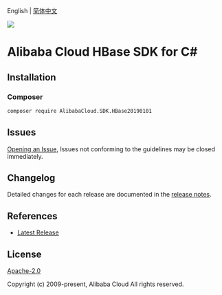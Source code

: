English | [简体中文](README-CN.md)

![](https://aliyunsdk-pages.alicdn.com/icons/AlibabaCloud.svg)

# Alibaba Cloud HBase SDK for C#

## Installation

### Composer

```bash
composer require AlibabaCloud.SDK.HBase20190101
```

## Issues

[Opening an Issue](https://github.com/aliyun/alibabacloud-csharp-sdk/issues/new), Issues not conforming to the guidelines may be closed immediately.

## Changelog

Detailed changes for each release are documented in the [release notes](./ChangeLog.md).

## References

* [Latest Release](https://github.com/aliyun/alibabacloud-csharp-sdk/)

## License

[Apache-2.0](http://www.apache.org/licenses/LICENSE-2.0)

Copyright (c) 2009-present, Alibaba Cloud All rights reserved.
